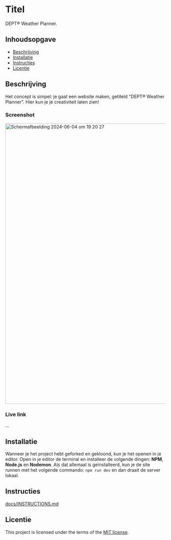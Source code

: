 # Titel
DEPT® Weather Planner.

## Inhoudsopgave
  * [Beschrijving](#beschrijving)
  * [Installatie](#installatie)
  * [Instructies](#instructies)
  * [Licentie](#licentie)

## Beschrijving
Het concept is simpel: je gaat een website maken, getiteld "DEPT® Weather Planner". Hier kun je je creativiteit laten zien!

### Screenshot
<img width="880" alt="Scherm­afbeelding 2024-06-04 om 19 20 27" src="https://github.com/Remy2072/proof-of-concept/assets/70781820/445bdf84-c5c3-43d2-bca2-570314ca3908">

### Live link
...

## Installatie
Wanneer je het project hebt geforked en gekloond, kun je het openen in je editor. Open in je editor de terminal en installeer de volgende dingen: **NPM**, **Node.js** en **Nodemon**. Als dat allemaal is geïnstalleerd, kun je de site runnen met het volgende commando: `npm run dev` en dan draait de server lokaal.

## Instructies
[docs/INSTRUCTIONS.md](docs/INSTRUCTIONS.md)

## Licentie
This project is licensed under the terms of the [MIT license](./LICENSE).
